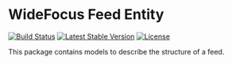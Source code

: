 # WideFocus Feed Entity

[![Build Status](https://travis-ci.org/WideFocus/Feed-Entity.svg?branch=master)](https://travis-ci.org/WideFocus/Feed-Entity)
[![Latest Stable Version](https://poser.pugx.org/widefocus/feed-entity/v/stable)](https://packagist.org/packages/widefocus/feed-entity)
[![License](https://poser.pugx.org/widefocus/feed-entity/license)](https://packagist.org/packages/widefocus/feed-entity)

This package contains models to describe the structure of a feed.